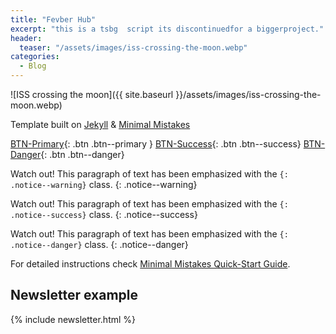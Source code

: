 ```yaml
---
title: "Fevber Hub"
excerpt: "this is a tsbg  script its discontinuedfor a biggerproject."
header:
  teaser: "/assets/images/iss-crossing-the-moon.webp"
categories:
  - Blog
---
```


![ISS crossing the moon]({{ site.baseurl }}/assets/images/iss-crossing-the-moon.webp)

Template built on [Jekyll](https://jekyllrb.com) & [Minimal Mistakes](https://github.com/mmistakes/minimal-mistakes)

[BTN-Primary](#){: .btn .btn--primary } [BTN-Success](#){: .btn .btn--success} [BTN-Danger](#){: .btn .btn--danger}

Watch out! This paragraph of text has been emphasized with the `{: .notice--warning}` class.
{: .notice--warning}

Watch out! This paragraph of text has been emphasized with the `{: .notice--success}` class.
{: .notice--success}

Watch out! This paragraph of text has been emphasized with the `{: .notice--danger}` class.
{: .notice--danger}

For detailed instructions check [Minimal Mistakes Quick-Start Guide](https://mmistakes.github.io/minimal-mistakes/docs/quick-start-guide/).

## Newsletter example

{% include newsletter.html %}
